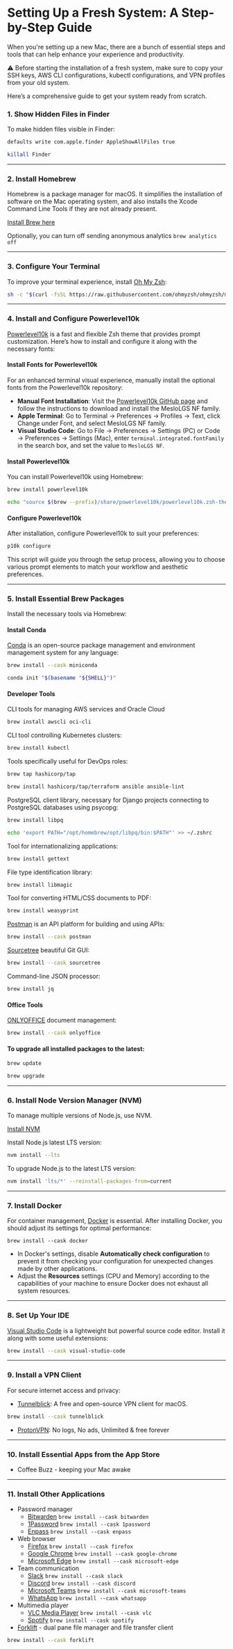 # Setting Up a Fresh System: A Step-by-Step Guide

When you're setting up a new Mac, there are a bunch of essential steps and tools that can help enhance your experience and productivity.

:warning: Before starting the installation of a fresh system, make sure to copy your SSH keys, AWS CLI configurations, kubectl configurations, and VPN profiles from your old system.

Here’s a comprehensive guide to get your system ready from scratch.


### 1. Show Hidden Files in Finder

To make hidden files visible in Finder:
```bash
defaults write com.apple.finder AppleShowAllFiles true
```
```bash
killall Finder
```


---
### 2. Install Homebrew

Homebrew is a package manager for macOS. It simplifies the installation of software on the Mac operating system, and also installs the Xcode Command Line Tools if they are not already present.

[Install Brew here](https://brew.sh/)

Optionally, you can turn off sending anonymous analytics `brew analytics off`


---
### 3. Configure Your Terminal

To improve your terminal experience, install [Oh My Zsh](https://github.com/ohmyzsh/ohmyzsh):
```bash
sh -c "$(curl -fsSL https://raw.githubusercontent.com/ohmyzsh/ohmyzsh/master/tools/install.sh)"
```


---
### 4. Install and Configure Powerlevel10k

[Powerlevel10k](https://github.com/romkatv/powerlevel10k) is a fast and flexible Zsh theme that provides prompt customization. Here’s how to install and configure it along with the necessary fonts:

#### Install Fonts for Powerlevel10k

For an enhanced terminal visual experience, manually install the optional fonts from the Powerlevel10k repository:
- **Manual Font Installation**: Visit the [Powerlevel10k GitHub page](https://github.com/romkatv/powerlevel10k?tab=readme-ov-file#manual-font-installation) and follow the instructions to download and install the MesloLGS NF family.
- **Apple Terminal**: Go to Terminal → Preferences → Profiles → Text, click Change under Font, and select MesloLGS NF family.
- **Visual Studio Code**: Go to File → Preferences → Settings (PC) or Code → Preferences → Settings (Mac), enter `terminal.integrated.fontFamily` in the search box, and set the value to `MesloLGS NF`.

#### Install Powerlevel10k

You can install Powerlevel10k using Homebrew:
```bash
brew install powerlevel10k
```
```bash
echo "source $(brew --prefix)/share/powerlevel10k/powerlevel10k.zsh-theme" >>~/.zshrc
```

#### Configure Powerlevel10k

After installation, configure Powerlevel10k to suit your preferences:
```bash
p10k configure
```
This script will guide you through the setup process, allowing you to choose various prompt elements to match your workflow and aesthetic preferences.


---
### 5. Install Essential Brew Packages

Install the necessary tools via Homebrew:

#### Install Conda

[Conda](https://docs.anaconda.com/free/miniconda/index.html) is an open-source package management and environment management system for any language:
```bash
brew install --cask miniconda
```
```bash
conda init "$(basename "${SHELL}")"
```

#### Developer Tools

CLI tools for managing AWS services and Oracle Cloud
```bash
brew install awscli oci-cli
```

CLI tool controlling Kubernetes clusters:
```bash
brew install kubectl
```

Tools specifically useful for DevOps roles:
```bash
brew tap hashicorp/tap
```
```bash
brew install hashicorp/tap/terraform ansible ansible-lint
```

PostgreSQL client library, necessary for Django projects connecting to PostgreSQL databases using psycopg:
```bash
brew install libpq
```
```bash
echo 'export PATH="/opt/homebrew/opt/libpq/bin:$PATH"' >> ~/.zshrc
```

Tool for internationalizing applications:
```bash
brew install gettext
```

File type identification library:
```bash
brew install libmagic
```

Tool for converting HTML/CSS documents to PDF:
```bash
brew install weasyprint
```

[Postman](https://www.postman.com) is an API platform for building and using APIs:
```bash
brew install --cask postman
```

[Sourcetree](https://www.sourcetreeapp.com) beautiful Git GUI:
```bash
brew install --cask sourcetree
```

Command-line JSON processor:
```bash
brew install jq
```

#### Office Tools

[ONLYOFFICE](https://www.onlyoffice.com/) document management:
```bash
brew install --cask onlyoffice
```

#### To upgrade all installed packages to the latest:

```bash
brew update
```
```bash
brew upgrade
```


---
### 6. Install Node Version Manager (NVM)

To manage multiple versions of Node.js, use NVM.

[Install NVM](https://github.com/nvm-sh/nvm?tab=readme-ov-file#install--update-script)

Install Node.js latest LTS version:
```bash
nvm install --lts
```

To upgrade Node.js to the latest LTS version:
```bash
nvm install 'lts/*' --reinstall-packages-from=current
```


---
### 7. Install Docker

For container management, [Docker](https://hub.docker.com/editions/community/docker-ce-desktop-mac/) is essential. After installing Docker, you should adjust its settings for optimal performance:
```
brew install --cask docker
```

- In Docker's settings, disable **Automatically check configuration** to prevent it from checking your configuration for unexpected changes made by other applications.
- Adjust the **Resources** settings (CPU and Memory) according to the capabilities of your machine to ensure Docker does not exhaust all system resources.


---
### 8. Set Up Your IDE

[Visual Studio Code](https://code.visualstudio.com) is a lightweight but powerful source code editor. Install it along with some useful extensions:
```bash
brew install --cask visual-studio-code
```


---
### 9. Install a VPN Client

For secure internet access and privacy:

- [Tunnelblick](https://tunnelblick.net/): A free and open-source VPN client for macOS.
```bash
brew install --cask tunnelblick
```

- [ProtonVPN](https://protonvpn.com/): No logs, No ads, Unlimited & free forever


---
### 10. Install Essential Apps from the App Store

- Coffee Buzz - keeping your Mac awake


---
### 11. Install Other Applications

- Password manager
    - [Bitwarden](https://bitwarden.com/) `brew install --cask bitwarden`
    - [1Password](https://1password.com) `brew install --cask 1password`
    - [Enpass](https://www.enpass.io/) `brew install --cask enpass`
- Web browser
    - [Firefox](https://www.mozilla.org/) `brew install --cask firefox`
    - [Google Chrome](https://www.google.com/chrome/) `brew install --cask google-chrome`
    - [Microsoft Edge](https://www.microsoft.com/edge/) `brew install --cask microsoft-edge`
- Team communication
    - [Slack](https://slack.com/) `brew install --cask slack`
    - [Discord](https://discord.com/) `brew install --cask discord`
    - [Microsoft Teams](https://www.microsoft.com/en/microsoft-teams/group-chat-software/) `brew install --cask microsoft-teams`
    - [WhatsApp](https://www.whatsapp.com/) `brew install --cask whatsapp`
- Multimedia player
    - [VLC Media Player](https://www.videolan.org/vlc/) `brew install --cask vlc`
    - [Spotify](https://www.spotify.com/) `brew install --cask spotify`
- [Forklift](https://binarynights.com/) - dual pane file manager and file transfer client
```bash
brew install --cask forklift
```
